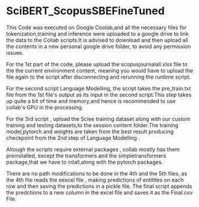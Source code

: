# SciBERT_ScopusSBEFineTuned

This Code was executed on Google Coolab,and all the necessary files for tokenization,training and inference were uploaded to a google drive to link the data to the Collab scripts.It is advised to download and then upload all the contents in a new personal google drive folder, to avoid any permission issues.

For the 1st part of the code, please upload the scopusjournalall.xlsx file  to the the current environment content, meaning you would have to upload the file again to  the script after disconnecting and rerunning the runtime script.

For the second script Language Modelling, the script takes the pre_train.txt file from the 1st file's output as its input in the second script.This step takes up quite a bit of time and memory,and hence is recommended to use collab's GPU in  the processing.

For the 3rd script , upload  the Sciee training dataset along with our custom training and testing datasets,to the session content folder.The training model,pytorch and weights are taken from the best result producing  checkpoint from the 2nd step of Language Modelling .

Altough the scripts require external packages , collab mostly has them preinstalled, except the transformers and the simpletransformers package,that we have to intall,along with the pytorch packages.

There are no path modifications to be done in the 4th and the 5th files, as the 4th file reads the eexcel file , making predictions of entitites on each row and then saving the predictions in a pickle file. The final script appends the predctions to a new column in the excel file and saves it as the Final.csv File.
